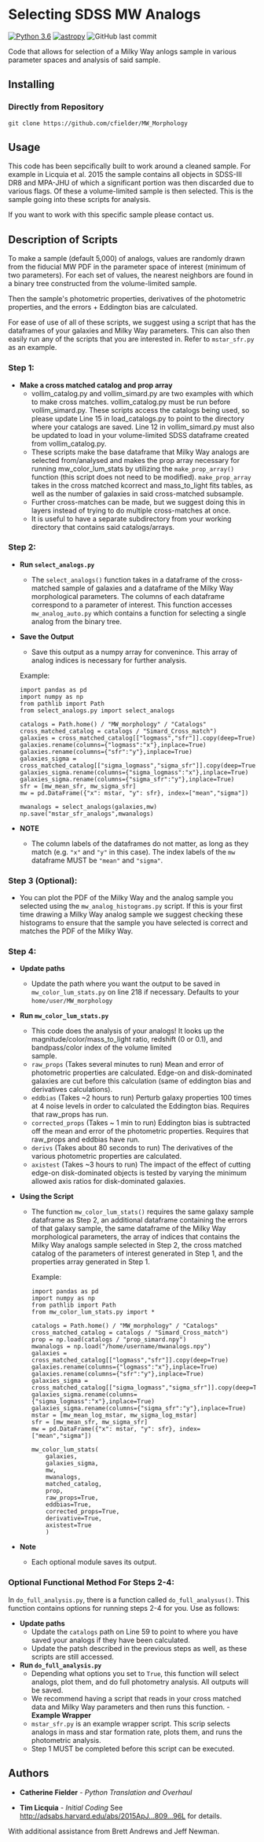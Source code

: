 # Selecting SDSS MW Analogs
[![Python 3.6](https://img.shields.io/badge/python-3.6-blue.svg)](https://www.python.org/downloads/release/python-360/)
[![astropy](http://img.shields.io/badge/powered%20by-AstroPy-orange.svg?style=flat)](http://www.astropy.org/)
![GitHub last commit](https://img.shields.io/github/last-commit/cfielder/MW_Morphology.svg)

Code that allows for selection of a Milky Way anlogs sample in various parameter spaces and analysis
of said sample.

## Installing

### Directly from Repository

`git clone https://github.com/cfielder/MW_Morphology`

## Usage

This code has been sepcifically built to work around a cleaned sample. For example in Licquia et al. 2015
the sample contains all objects in SDSS-III DR8 and MPA-JHU of which a significant portion was then discarded 
due to various flags. Of these a volume-limited sample is then selected. This is the sample going into these 
scripts for analysis.

If you want to work with this specific sample please contact us.

## Description of Scripts

To make a sample (default 5,000) of analogs, values are randomly drawn from the fiducial MW PDF in the parameter space
of interest (minimum of two parameters). For each set of values, the nearest neighbors are found in a binary tree
constructed from the volume-limited sample. 

Then the sample's photometric properties, derivatives of the photometric properties, and the errors + Eddington bias are 
calculated.

For ease of use of all of these scripts, we suggest using a script that has the dataframes of your galaxies and Milky Way
parameters. This can also then easily run any of the scripts that you are interested in. Refer to `mstar_sfr.py` as an 
example. 

### Step 1:
- **Make a cross matched catalog and prop array**
  - vollim_catalog.py and vollim_simard.py are two examples with which to make cross matches. vollim_catalog.py must be 
    run before vollim_simard.py. These scripts access the catalogs being used, so please update Line 15 in load_catalogs.py
    to point to the directory where your catalogs are saved. Line 12 in vollim_simard.py must also be updated to load in
    your volume-limited SDSS dataframe created from vollim_catalog.py.
  - These scripts make the base dataframe that Milky Way analogs are selected from/analysed and makes the prop array necessary 
    for running mw_color_lum_stats by utilizing the `make_prop_array()` function (this script does not need to be modified). 
    `make_prop_array` takes in the cross matched kcorrect and mass_to_light fits tables, as well as the number of galaxies in
    said cross-matched subsample.
  - Further cross-matches can be made, but we suggest doing this in layers instead of trying to do multiple cross-matches
    at once. 
  - It is useful to have a separate subdirectory from your working directory that contains said catalogs/arrays.

### Step 2:
- **Run `select_analogs.py`** 
  - The `select_analogs()` function takes in a dataframe of the cross-matched sample of galaxies and a dataframe of the 
  Milky Way morphological parameters. The columns of each dataframe correspond to a parameter of interest. This function 
  accesses `mw_analog_auto.py` which contains a function for selecting a single analog from the binary tree.
- **Save the Output**
  - Save this output as a numpy array for convenince. This array of analog indices is necessary for further analysis.
  
  Example:
  ```
  import pandas as pd 
  import numpy as np
  from pathlib import Path
  from select_analogs.py import select_analogs
  
  catalogs = Path.home() / "MW_morphology" / "Catalogs"
  cross_matched_catalog = catalogs / "Simard_Cross_match")
  galaxies = cross_matched_catalog[["logmass","sfr"]].copy(deep=True)
  galaxies.rename(columns={"logmass":"x"},inplace=True)
  galaxies.rename(columns={"sfr":"y"},inplace=True)
  galaxies_sigma = cross_matched_catalog[["sigma_logmass","sigma_sfr"]].copy(deep=True)
  galaxies_sigma.rename(columns={"sigma_logmass":"x"},inplace=True)
  galaxies_sigma.rename(columns={"sigma_sfr":"y"},inplace=True)
  sfr = [mw_mean_sfr, mw_sigma_sfr]
  mw = pd.DataFrame({"x": mstar, "y": sfr}, index=["mean","sigma"])
  
  mwanalogs = select_analogs(galaxies,mw)
  np.save("mstar_sfr_analogs",mwanalogs)
  ```
- **NOTE**
  - The column labels of the dataframes do not matter, as long as they match (e.g. `"x"` and `"y"` in this case). The index
    labels of the `mw` dataframe MUST be `"mean"` and `"sigma"`.
    
### Step 3 (Optional):
- You can plot the PDF of the Milky Way and the analog sample you selected using the `mw_analog_histograms.py` script. 
  If this is your first time drawing a Milky Way analog sample we suggest checking these histograms to ensure that the sample
  you have selected is correct and matches the PDF of the Milky Way.
  
### Step 4:
- **Update paths**
  - Update the path where you want the output to be saved in `mw_color_lum_stats.py` on line  218 if necessary. Defaults to 
    your `home/user/MW_morphology`
- **Run `mw_color_lum_stats.py`**
  - This code does the analysis of your analogs! 
    It looks up the magnitude/color/mass_to_light ratio, redshift (0 or 0.1), and bandpass/color index of the volume limited      
    sample.
  - `raw_props` (Takes several minutes to run)
    Mean and error of photometric properties are calculated. Edge-on and disk-dominated galaxies are cut before this 
    calculation (same of eddington bias and derivatives calculations).
  - `eddbias` (Takes ~2 hours to run)
    Perturb galaxy properties 100 times at 4 noise levels in order to calculated the Eddington bias.
    Requires that raw_props has run. 
  - `corrected_props` (Takes ~ 1 min to run)
    Eddington bias is subtracted off the mean and error of the photometric properties.
    Requires that raw_props and eddbias have run.
  - `derivs` (Takes about 80 seconds to run)
    The derivatives of the various photometric properties are calculated. 
  - `axistest` (Takes ~3 hours to run)
    The impact of the effect of cutting edge-on disk-dominated objects is tested by varying the minimum allowed axis 
    ratios for disk-dominated galaxies. 
    
- **Using the Script**
  - The function `mw_color_lum_stats()` requires the same galaxy sample dataframe as Step 2, an additional 
    dataframe containing the errors of that galaxy sample, the same dataframe of the Milky Way morphological 
    parameters, the array of indices that contains the Milky Way analogs sample selected in Step 2, the cross 
    matched catalog of the parameters of interest generated in Step 1, and the properties array generated in 
    Step 1.
    
    Example:
    ```
    import pandas as pd 
    import numpy as np
    from pathlib import Path
    from mw_color_lum_stats.py import *
    
    catalogs = Path.home() / "MW_morphology" / "Catalogs"
    cross_matched_catalog = catalogs / "Simard_Cross_match")
    prop = np.load(catalogs / "prop_simard.npy")
    mwanalogs = np.load("/home/username/mwanalogs.npy")
    galaxies = cross_matched_catalog[["logmass","sfr"]].copy(deep=True)
    galaxies.rename(columns={"logmass":"x"},inplace=True)
    galaxies.rename(columns={"sfr":"y"},inplace=True)
    galaxies_sigma = cross_matched_catalog[["sigma_logmass","sigma_sfr"]].copy(deep=True)
    galaxies_sigma.rename(columns={"sigma_logmass":"x"},inplace=True)
    galaxies_sigma.rename(columns={"sigma_sfr":"y"},inplace=True)
    mstar = [mw_mean_log_mstar, mw_sigma_log_mstar]
    sfr = [mw_mean_sfr, mw_sigma_sfr]
    mw = pd.DataFrame({"x": mstar, "y": sfr}, index=["mean","sigma"])
  
    mw_color_lum_stats(
        galaxies,
        galaxies_sigma,
        mw,
        mwanalogs,
        matched_catalog,
        prop,
        raw_props=True,
        eddbias=True,
        corrected_props=True,
        derivative=True,
        axistest=True
        )
    ```
 - **Note**
   - Each optional module saves its output.
   
### Optional Functional Method For Steps 2-4:
In `do_full_analysis.py`, there is a function called `do_full_analysus()`. This 
function contains options for running steps 2-4 for you. Use as follows:
- **Update paths**
  - Update the `catalogs` path on Line 59 to point to where you have saved your analogs if they have been calculated.
  - Update the patsh described in the previous steps as well, as these scripts are still accessed.
- **Run `do_full_analysis.py`**
  - Depending what options you set to `True`, this function will select analogs, plot them, and do 
    full photometry analysis. All outputs will be saved. 
  - We recommend having a script that reads in your cross matched data and Milky Way parameters and then runs this
    function.
-**Example Wrapper**
  - `mstar_sfr.py` is an example wrapper script. This scrip selects analogs in mass and star formation rate, plots them,
     and runs the photometric analysis. 
  - Step 1 MUST be completed before this script can be executed.

## Authors

* **Catherine Fielder** - *Python Translation and Overhaul* 

* **Tim Licquia** - *Initial Coding* See http://adsabs.harvard.edu/abs/2015ApJ...809...96L for details.

With additional assistance from Brett Andrews and Jeff Newman.
